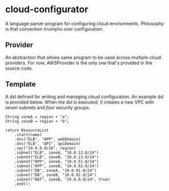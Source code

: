 cloud-configurator
==================

A language parser program for configuring cloud environments. Philosophy is that convention triumphs over configuration.

## Provider ##

An abstraction that allows same program to be used across multiple cloud providers. For now, AWSProvider is the only one that's provided in the source code.

## Template ##

A dsl defined for writing and managing cloud configuration. An example dsl is provided below. When the dsl is executed, it creates a new VPC with *seven* subnets and *four* security groups.

    String zoneA = region + "a";
    String zoneB = region + "b";

    return ResourceList
        .start(name)
        .dns("ELB", "APP", webDomain)
        .dns("ELB", "API", apiDomain)
        .vpc("10.0.0.0/16", region)
        .subnet("ELB", zoneA, "10.0.12.0/24")
        .subnet("ELB", zoneB, "10.0.13.0/24")
        .subnet("APP", zoneA, "10.0.51.0/24")
        .subnet("APP", zoneB, "10.0.52.0/24")
        .subnet("DB", zoneA, "10.0.91.0/24")
        .subnet("DB", zoneB, "10.0.92.0/24")
        .subnet("NAT", zoneB, "10.0.0.0/24", true)
        .end();

